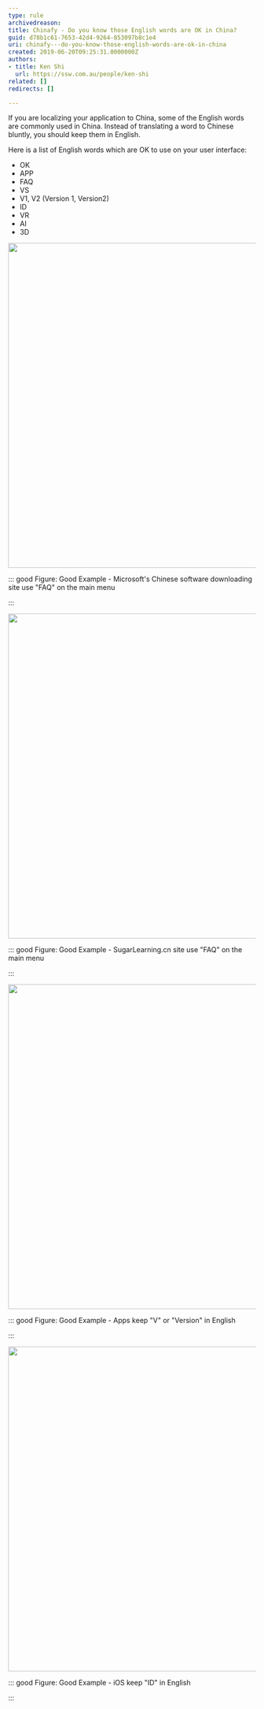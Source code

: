 ```yaml
---
type: rule
archivedreason: 
title: Chinafy - Do you know those English words are OK in China?
guid: d78b1c61-7653-42d4-9264-853097b8c1e4
uri: chinafy---do-you-know-those-english-words-are-ok-in-china
created: 2019-06-20T09:25:31.0000000Z
authors:
- title: Ken Shi
  url: https://ssw.com.au/people/ken-shi
related: []
redirects: []

---
```


If you are localizing your application to China, some of the English words are commonly used in China. Instead of translating a word to Chinese bluntly, you should keep them in English.

<!--endintro-->

Here is a list of English words which are OK to use on your user interface:

* OK
* APP
* FAQ
* VS
* V1, V2 (Version 1, Version2)
* ID
* VR
* AI
* 3D

<dl class="ssw15-rteElement-ImageArea">   <img src="microsoft download site.jpg" alt="" style="width:660px;"></dl>

::: good
Figure: Good Example - Microsoft's Chinese software downloading site use "FAQ" on the main menu

:::



<dl class="ssw15-rteElement-ImageArea">   <img src="sugarlearning cn site.jpg" alt="" style="width:660px;"></dl>

::: good
Figure: Good Example - SugarLearning.cn site use "FAQ" on the main menu

:::

<dl class="ssw15-rteElement-ImageArea">   <img src="versionok.png" alt="" style="width:660px;"></dl>

::: good
Figure: Good Example - Apps keep "V" or "Version" in English

:::

<dl class="ssw15-rteElement-ImageArea">   <img src="FACE ID.png" alt="" style="width:660px;"></dl>

::: good
Figure: Good Example - iOS keep "ID" in English

:::
